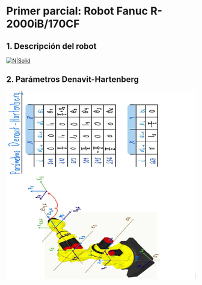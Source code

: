# Primer parcial: Robot Fanuc R-2000iB/170CF

## 1. Descripción del robot
[![N|Solid](https://media.giphy.com/media/If5F54RqYp5fDyZvIw/giphy-downsized.gif)](https://docs.google.com/document/d/1npZphALUHNa6LTgaaMgLPf8DuSehHL0dTG5T5fpDhY8/edit)

## 2. Parámetros Denavit-Hartenberg

<img src="/imagenes/photo_2022-04-16_23-17-30.jpg"  width="700" height="500" > 

